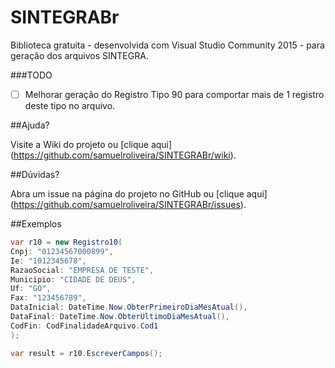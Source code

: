 # SINTEGRABr
Biblioteca gratuita  - desenvolvida com Visual Studio Community 2015 - para geração dos arquivos SINTEGRA.

###TODO

- [ ] Melhorar geração do Registro Tipo 90 para comportar mais de 1 registro deste tipo no arquivo.

##Ajuda?

Visite a Wiki do projeto ou [clique aqui] (https://github.com/samuelroliveira/SINTEGRABr/wiki).

##Dúvidas?

Abra um issue na página do projeto no GitHub ou [clique aqui] (https://github.com/samuelroliveira/SINTEGRABr/issues).

##Exemplos

```cs
var r10 = new Registro10(
Cnpj: "01234567000899",
Ie: "1012345678",
RazaoSocial: "EMPRESA DE TESTE",
Municipio: "CIDADE DE DEUS",
Uf: "GO",
Fax: "123456789",
DataInicial: DateTime.Now.ObterPrimeiroDiaMesAtual(),
DataFinal: DateTime.Now.ObterUltimoDiaMesAtual(),
CodFin: CodFinalidadeArquivo.Cod1
);

var result = r10.EscreverCampos();
```
